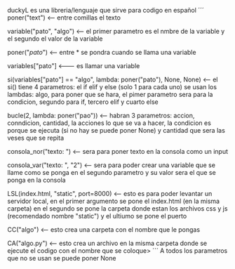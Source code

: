 duckyL es una libreria/lenguaje que sirve para codigo en español
´´´
poner("text") <-- entre comillas el texto

variable("pato", "algo") <-- el primer parametro es el nmbre de la variable y el segundo el valor de la variable

poner("*pato*") <-- entre * se pondra cuando se llama una variable

variables["pato"] <--- es llamar una variable

si(variables["pato"] == "algo", lambda: poner("pato"), None, None) <-- el si() tiene 4 parametros: el if elif y else (solo 1 para cada uno) se usan los lambdas: algo, para poner que  se hara, el pimer parametro sera para la condicion, segundo para if, tercero elif y cuarto else

bucle(2, lambda: poner("pao")) <-- habran 3 parametros: accion, conndicion, cantidad, la acciones lo que se va a hacer, la condicion es porque se ejecuta (si no hay se puede poner None) y cantidad que sera las veses que se repita

consola_nor("texto: ") <-- sera para poner texto en la consola como un input

consola_var("texto: ", "2") <-- sera para poder crear una variable que se llame como se ponga en el segundo parametro y su valor sera el que se ponga en la consola 

LSL(index.html, "static", port=8000) <-- esto es para poder levantar un servidor local, en el primer argumento se pone el index.html (en la misma carpeta) en el segundo se pone la carpeta donde estan los archivos css y js (recomendado nombre "static") y el ultiumo se pone el puerto 

CC("algo") <-- esto crea una carpeta con el nombre que le pongas

CA("algo.py") <-- esto crea un archivo en la misma carpeta donde se ejecute el codigo con el nombre que se coloque>
´´´
A todos los parametros que no se usan se puede poner None